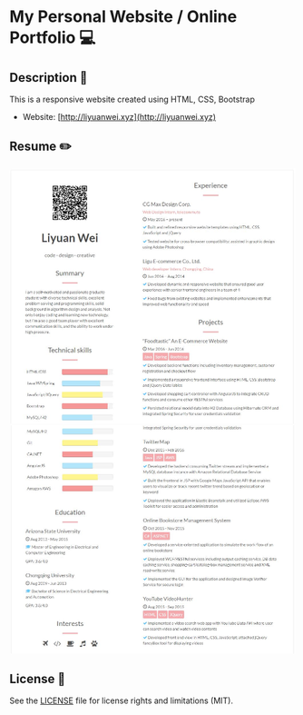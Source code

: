 # My Personal Website / Online Portfolio :computer: #
## Description :book: ##
This is a responsive website created using HTML, CSS, Bootstrap
- Website: [http://liyuanwei.xyz](http://liyuanwei.xyz)
## Resume :pencil2: ##
![Resume part1](https://github.com/OliviaLiyuanWei/myWebsite-Liyuan/blob/master/img/resume_capture1.JPG)
![Resume part2](https://github.com/OliviaLiyuanWei/myWebsite-Liyuan/blob/master/img/resume_capture2.JPG)
## License :memo: ##
See the [LICENSE](https://github.com/OliviaLiyuanWei/myWebsite-Liyuan/blob/master/LICENSE.md) file for license rights and limitations (MIT).
